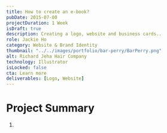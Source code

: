 ```yaml
---
title: How to create an e-book?
pubDate: 2015-07-00
projectDuration: 1 Week
isDraft: true
description: Creating a logo, website and business cards..
role: Jackie Ho
category: Website & Brand Identity
thumbnail: "../../images/portfolio/bar-perry/BarPerry.png"
alt: Richard Jeha Hair Company
technology: Illustrator
isLocked: false
cta: Learn more
deliverables: [Logo, Website]
---
```

 
# Project Summary
1. 











